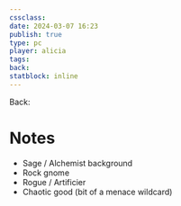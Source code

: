 ```yaml
---
cssclass: 
date: 2024-03-07 16:23
publish: true
type: pc
player: alicia
tags: 
back: 
statblock: inline
---
```

Back: 

# Notes
- Sage / Alchemist background
- Rock gnome
- Rogue / Artificier
- Chaotic good (bit of a menace wildcard)